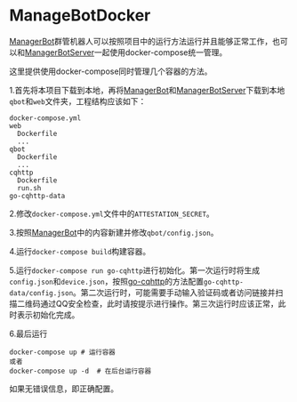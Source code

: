 # ManageBotDocker

[ManagerBot](https://github.com/SJTU-Plus/ManagerBot)群管机器人可以按照项目中的运行方法运行并且能够正常工作，也可以和[ManagerBotServer](https://github.com/SJTU-Plus/ManagerBotServer)一起使用docker-compose统一管理。

这里提供使用docker-compose同时管理几个容器的方法。

1.首先将本项目下载到本地，再将[ManagerBot](https://github.com/SJTU-Plus/ManagerBot)和[ManagerBotServer](https://github.com/SJTU-Plus/ManagerBotServer)下载到本地`qbot`和`web`文件夹，工程结构应该如下：

```
docker-compose.yml
web
  Dockerfile
  ...
qbot
  Dockerfile
  ...
cqhttp
  Dockerfile
  run.sh
go-cqhttp-data
```
2.修改`docker-compose.yml`文件中的`ATTESTATION_SECRET`。

3.按照[ManagerBot](https://github.com/SJTU-Plus/ManagerBot)中的内容新建并修改`qbot/config.json`。

4.运行`docker-compose build`构建容器。

5.运行`docker-compose run go-cqhttp`进行初始化。第一次运行时将生成`config.json`和`device.json`，按照[go-cqhttp](https://github.com/Mrs4s/go-cqhttp/blob/master/docs/config.md)的方法配置`go-cqhttp-data/config.json`。第二次运行时，可能需要手动输入验证码或者访问链接并扫描二维码通过QQ安全检查，此时请按提示进行操作。第三次运行时应该正常，此时表示初始化完成。

6.最后运行
```
docker-compose up # 运行容器
或者
docker-compose up -d  # 在后台运行容器
```
如果无错误信息，即正确配置。
